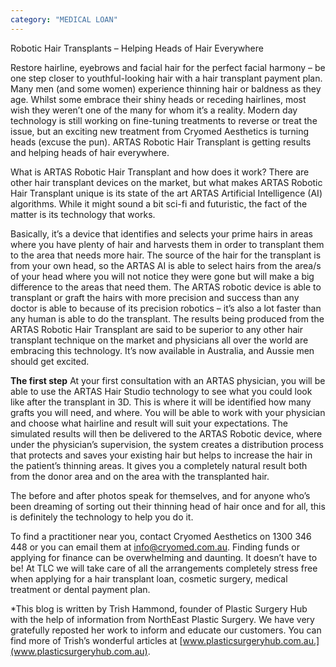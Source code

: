 ```yaml
---
category: "MEDICAL LOAN"
---
```


Robotic Hair Transplants – Helping Heads of Hair Everywhere

Restore hairline, eyebrows and facial hair for the perfect facial harmony – be one step closer to youthful-looking hair with a hair transplant payment plan.
Many men (and some women) experience thinning hair or baldness as they age. Whilst some embrace their shiny heads or receding hairlines, most wish they weren’t one of the many for whom it’s a reality. Modern day technology is still working on fine-tuning treatments to reverse or treat the issue, but an exciting new treatment from Cryomed Aesthetics is turning heads (excuse the pun). ARTAS Robotic Hair Transplant is getting results and helping heads of hair everywhere.

What is ARTAS Robotic Hair Transplant and how does it work?
There are other hair transplant devices on the market, but what makes ARTAS Robotic Hair Transplant unique is its state of the art ARTAS Artificial Intelligence (AI) algorithms. While it might sound a bit sci-fi and futuristic, the fact of the matter is its technology that works.

Basically, it’s a device that identifies and selects your prime hairs in areas where you have plenty of hair and harvests them in order to transplant them to the area that needs more hair. The source of the hair for the transplant is from your own head, so the ARTAS AI is able to select hairs from the area/s of your head where you will not notice they were gone but will make a big difference to the areas that need them. The ARTAS robotic device is able to transplant or graft the hairs with more precision and success than any doctor is able to because of its precision robotics – it’s also a lot faster than any human is able to do the transplant. The results being produced from the ARTAS Robotic Hair Transplant are said to be superior to any other hair transplant technique on the market and physicians all over the world are embracing this technology. It’s now available in Australia, and Aussie men should get excited.

**The first step**
At your first consultation with an ARTAS physician, you will be able to use the ARTAS Hair Studio technology to see what you could look like after the transplant in 3D. This is where it will be identified how many grafts you will need, and where. You will be able to work with your physician and choose what hairline and result will suit your expectations. The simulated results will then be delivered to the ARTAS Robotic device, where under the physician’s supervision, the system creates a distribution process that protects and saves your existing hair but helps to increase the hair in the patient’s thinning areas. It gives you a completely natural result both from the donor area and on the area with the transplanted hair.

The before and after photos speak for themselves, and for anyone who’s been dreaming of sorting out their thinning head of hair once and for all, this is definitely the technology to help you do it.

To find a practitioner near you, contact Cryomed Aesthetics on 1300 346 448 or you can email them at info@cryomed.com.au.
Finding funds or applying for finance can be overwhelming and daunting. It doesn’t have to be! At TLC we will take care of all the arrangements completely stress free when applying for a hair transplant loan, cosmetic surgery, medical treatment or dental payment plan.

\*This blog is written by Trish Hammond, founder of Plastic Surgery Hub with the help of information from NorthEast Plastic Surgery. We have very gratefully reposted her work to inform and educate our customers. You can find more of Trish’s wonderful articles at [www.plasticsurgeryhub.com.au.](www.plasticsurgeryhub.com.au).
